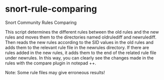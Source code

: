 # snort-rule-comparing
Snort Community Rules Comparing

This script determines the different rules between the old rules and the new rules and moves them to the directories 
named oldrulediff and newrulediff. Then reads the new rules according to the SID values in the old rules and adds them 
to the relevant rule file in the newrules directory. If there are rules added in the new rules, it adds them to the 
end of the related rule file under newrules.  In this way, you can clearly see the changes made in the rules with the 
compare plugin in notepad ++.

Note: Some rule files may give erroneous results!
